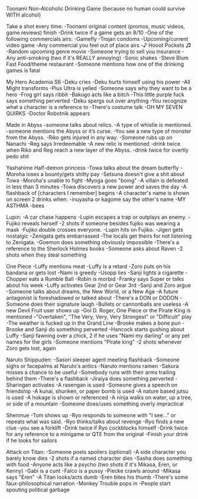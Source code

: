 Toonami Non-Alcoholic Drinking Game
(because no human could survive WITH alcohol)
 
Take a shot every time:
-Toonami original content (promos, music videos, game reviews) finish
-Drink twice if a game gets an 8/10
-One of the following commercials airs:
    -Gamefly
    -Trojan condoms
    -Upcoming/current video game
    -Any commercial you feel out of place airs
    -♪ Hooot Pockets ♫
    -Random upcoming genre movie
    -Someone trying to sell you insurance
    -Any anti-smoking (two if it's REALLY annoying)
    -Sonic shakes
    -Steve Blum Fast Food/theme restaurant
-Someone mentions how one of the drinking games is fatal

My Hero Academia S6
-Deku cries
-Deku hurts himself using his power
-All Might transforms
-Plus Ultra is yelled
-Someone says why they want to be a hero
-Frog girl says ribbit
-Bakugo acts like a bitch
-This little purple fuck says something perverted
-Deku spergs out over anything
-You recognize what a character is a reference to
-There's costume talk
-OH MY SEVEN QUIRKS
-Doctor Robotnik appears

Made in Abyss
-someone talks about relics.
-A type of whistle is mentioned.
-someone mentions the Abyss or it’s curse.
-You see a new type of monster from the Abyss.
-Riko gets injured in any way.
-Someone rubs up on Nanachi
-Reg says Irredeemable
-A new relic is mentioned
-drink twice when Riko and Reg reach a new layer of the Abyss.
-drink twice for overtly pedo shit

Yashahime Half-demon princess
-Towa talks about the dream butterfly
-Moroha loses a bounty/gets shitty pay
-Setsuna doesn't give a shit about Towa
-Moroha's unable to fight
-Myoga goes "boing"
-A villain is defeated in less than 3 minutes
-Towa discovers a new power and saves the day
-A flashback of [characters I remember] begins
-A character's name is shown on screen
2 drinks when:
-inuyasha or kagome say the other's name
-MY ASTHMA
-bees

Lupin:
-A car chase happens
-Lupin escapes a trap or outplays an enemy.
-Fujiko reveals herself
-2 shots if someone besides fujiko was wearing a mask
-Fujiko double crosses everyone.
-Lupin hits on Fujiko.
-Jigen gets nostalgic
-Zenigata gets embarrassed
-The locals get theirs for not listening to Zenigata.
-Goemon does something obviously impossible
-There's a reference to the Sherlock Holmes books
-Someone asks about Raven
-2 shots when they steal something

One Piece
-Luffy mentions meat
-Luffy is a retard
-Zoro puts on his bandana or gets lost
-Nami is greedy
-Usopp lies
-Sanji lights a cigarette
-Chopper eats a Rumble Ball
-Robin is morbid
-Franky says Super or talks about his week
-Luffy activates Gear 2nd or Gear 3rd
-Sanji and Zoro argue
-Someone talks about dreams, the New World, or a New Age
-A future antagonist is foreshadowed or talked about
-There's a DON or DODON
-Someone does their signature laugh
-Bullets or cannonballs are useless
-A new Devil Fruit user shows up
-Gol D. Roger, One Piece or the Pirate King is mentioned
-"Overtaken", "The Very, Very, Very Strongest" or "Difficult" play
-The weather is fucked up in the Grand Line
-Brooke makes a bone pun
-Brooke and Sanji do something perverted
-Hancock starts gushing about Luffy
-Sanji fawning over a chick, 2 if he uses "Nami my darling" or any pet names for the girls
-Someone mentions "Pirate king"
-2 shots whenever Zoro gets lost, again

Naruto Shippuden:
-Sasori sleeper agent meeting flashback
-Someone sighs or facepalms at Naruto's antics
-Naruto mentions ramen
-Sakura misses a chance to be useful
-Somebody runs with their arms trailing behind them
-There's a flashback
-Jiraiya does something perverted
-Sharingan activates
-A rasengan is used
-Someone gives a speech on friendship
-A kunai, shuriken, or paper bomb is used
-A nature based jutsu is used
-A hokage is shown or referenced
-A ninja walks on water, up a tree, or side of a mountain
-Someone does/uses something overly impractical

Shenmue
-Tom shows up
-Ryo responds to someone with "I see..." or repeats what was said.
-Ryo thinks/talks about revenge
-Ryo finds a new clue
-you see a forklift
-Drink twice if Ryo cockblocks himself
-Drink twice for any reference to a minigame or QTE from the original
-Finish your drink if he looks for sailors

Attack on Titan:
-Someone posts spoilers (optional)
-A side character you barely know dies
-2 shots if a named character dies
-Sasha does something with food
-Anyone acts like a psycho (two shots if it's Mikasa, Eren, or Kenny)
-Gabi is a cunt
-Falco is a pussy
-Piecke crawls around
-Mikasa says "Eren"
-A Titan looks/acts dumb
-Eren bites his thumb
-There's some faux-philosophical narration
-Monkey Trouble pops in
-People start spouting political garbage
